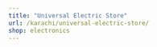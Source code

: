 ```yaml
---
title: "Universal Electric Store"
url: /karachi/universal-electric-store/
shop: electronics
---
```


